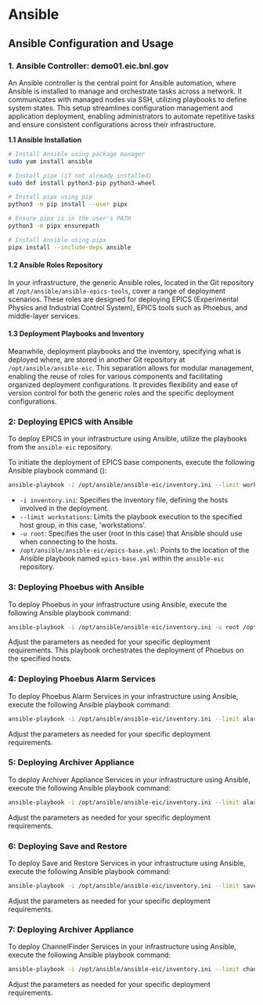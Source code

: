 # Ansible

## Ansible Configuration and Usage

### 1. Ansible Controller: demo01.eic.bnl.gov

An Ansible controller is the central point for Ansible automation, where Ansible is installed to manage and orchestrate tasks across a network. It communicates with managed nodes via SSH, utilizing playbooks to define system states. This setup streamlines configuration management and application deployment, enabling administrators to automate repetitive tasks and ensure consistent configurations across their infrastructure.

**1.1 Ansible Installation**

```bash
# Install Ansible using package manager
sudo yum install ansible

# Install pipx (if not already installed)
sudo dnf install python3-pip python3-wheel

# Install pipx using pip
python3 -m pip install --user pipx

# Ensure pipx is in the user's PATH
python3 -m pipx ensurepath

# Install Ansible using pipx
pipx install --include-deps ansible

```

#### 1.2 Ansible Roles Repository

In your infrastructure, the generic Ansible roles, located in the Git repository at `/opt/ansible/ansible-epics-tools`, cover a range of deployment scenarios. These roles are designed for deploying EPICS (Experimental Physics and Industrial Control System), EPICS tools such as Phoebus, and middle-layer services.

#### 1.3 Deployment Playbooks and Inventory

Meanwhile, deployment playbooks and the inventory, specifying what is deployed where, are stored in another Git repository at `/opt/ansible/ansible-eic`. This separation allows for modular management, enabling the reuse of roles for various components and facilitating organized deployment configurations. It provides flexibility and ease of version control for both the generic roles and the specific deployment configurations.

### 2: Deploying EPICS with Ansible

To deploy EPICS in your infrastructure using Ansible, utilize the playbooks from the `ansible-eic` repository.

To initiate the deployment of EPICS base components, execute the following Ansible playbook command ():

```bash
ansible-playbook -i /opt/ansible/ansible-eic/inventory.ini --limit workstations -u root /opt/ansible/ansible-eic/epics-base.yml
```

* `-i inventory.ini`: Specifies the inventory file, defining the hosts involved in the deployment.
* `--limit workstations`: Limits the playbook execution to the specified host group, in this case, 'workstations'.
* `-u root`: Specifies the user (root in this case) that Ansible should use when connecting to the hosts.
* `/opt/ansible/ansible-eic/epics-base.yml`: Points to the location of the Ansible playbook named `epics-base.yml` within the `ansible-eic` repository.

### 3: Deploying Phoebus with Ansible

To deploy Phoebus in your infrastructure using Ansible, execute the following Ansible playbook command:

```bash
ansible-playbook -i /opt/ansible/ansible-eic/inventory.ini -u root /opt/ansible/ansible-eic/phoebus.yml
```

Adjust the parameters as needed for your specific deployment requirements. This playbook orchestrates the deployment of Phoebus on the specified hosts.

### 4: Deploying Phoebus Alarm Services

To deploy Phoebus Alarm Services in your infrastructure using Ansible, execute the following Ansible playbook command:

```bash
ansible-playbook -i /opt/ansible/ansible-eic/inventory.ini --limit alarm-server -u root /opt/ansible/ansible-eic/alarm.yml
```

Adjust the parameters as needed for your specific deployment requirements.

### 5: Deploying Archiver Appliance

To deploy Archiver Appliance Services in your infrastructure using Ansible, execute the following Ansible playbook command:

```bash
ansible-playbook -i /opt/ansible/ansible-eic/inventory.ini --limit alarm-server -u root /opt/ansible/ansible-eic/aa.yml
```

Adjust the parameters as needed for your specific deployment requirements.

### 6: Deploying Save and Restore

To deploy Save and Restore Services in your infrastructure using Ansible, execute the following Ansible playbook command:

```bash
ansible-playbook -i /opt/ansible/ansible-eic/inventory.ini --limit save-restore -u root /opt/ansible/ansible-eic/save_restore.yml
```

Adjust the parameters as needed for your specific deployment requirements.

### 7: Deploying Archiver Appliance

To deploy ChannelFinder Services in your infrastructure using Ansible, execute the following Ansible playbook command:

```bash
ansible-playbook -i /opt/ansible/ansible-eic/inventory.ini --limit channelfinder -u root /opt/ansible/ansible-eic/cf.yml
```

Adjust the parameters as needed for your specific deployment requirements.

